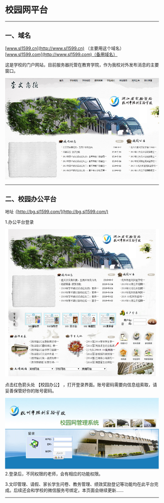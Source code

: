 # 校园网平台

---

## 一、域名

[www.sl1599.cn](http://www.sl1599.cn) （主要用这个域名）   [www.sl1599.com](http://www.sl1599.com)（备用域名）

这是学校的门户网站，目前服务器托管在教育学院，作为我校对外发布消息的主要窗口。

![](/assets/QQ截图20200417103850.png)

---

## 二、校园办公平台

地址  :[http://bg.sl1599.com/](http://bg.sl1599.com/)

1.办公平台登录

![](/assets/2.png)

点击红色箭头处  【校园办公】  ，打开登录界面。账号密码需要向信息组索取，请妥善保管好你的账号密码。

![](/assets/3.png)2.登录后，不同权限的老师，会有相应的功能权限。

3.文印管理、请假、家长学生问卷、教务管理、绩效奖励登记等功能均在此平台完成。后续还会和学校的微信服务号绑定，本页面会继续更新……

---



